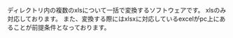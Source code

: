 ディレクトリ内の複数のxlsについて一括で変換するソフトウェアです。
xlsのみ対応しております。
また、変換する際にはxlsxに対応しているexcelがpc上にあることが前提条件となっております。
